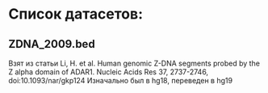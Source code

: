 # Список датасетов:

## ZDNA_2009.bed

Взят из статьи Li, H. et al. Human genomic Z-DNA segments probed by the Z alpha domain of ADAR1. Nucleic Acids Res 37, 2737-2746, doi:10.1093/nar/gkp124 
Изначально был в hg18, переведен в hg19


